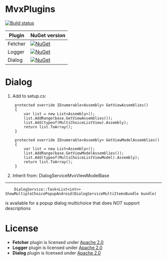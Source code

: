 MvxPlugins
==========

[![Build status](https://ci.appveyor.com/api/projects/status/8iekgrnckblfgfb6?svg=true)](https://ci.appveyor.com/project/mgj/mvvmcross-plugins)

| Plugin          | NuGet version                                                                                                                                                              |
| --------------- | -------------------------------------------------------------------------------------------------------------------------------------------------------------------------- |
| Fetcher        | [![NuGet](https://img.shields.io/nuget/v/artm.MvxPlugins.Fetcher.svg)](https://www.nuget.org/packages/artm.MvxPlugins.Fetcher/)             |
| Logger         | [![NuGet](https://img.shields.io/nuget/v/artm.MvxPlugins.Logger.svg)](https://www.nuget.org/packages/artm.MvxPlugins.Logger/)               |
| Dialog         | [![NuGet](https://img.shields.io/nuget/v/artm.MvxPlugins.Dialog.svg)](https://www.nuget.org/packages/artm.MvxPlugins.Dialog/)               |

Dialog
=======
1. Add to setup.cs:

        protected override IEnumerable<Assembly> GetViewAssemblies()
        {
            var list = new List<Assembly>();
            list.AddRange(base.GetViewAssemblies());
            list.Add(typeof(MultiChoiceListView).Assembly);
            return list.ToArray();
        }

        protected override IEnumerable<Assembly> GetViewModelAssemblies()
        {
            var list = new List<Assembly>();
            list.AddRange(base.GetViewModelAssemblies());
            list.Add(typeof(MultiChoiceListViewModel).Assembly);
            return list.ToArray();
        }

2. Inherit from:
DialogServiceMvxViewModelBase

-----
    
        DialogService::Task<List<int>> ShowMultipleChoicePopupAndroid(DialogServiceMultiItemsBundle bundle) 
        
is available for a popup dialog multichoice that does *NOT* support descriptions

License
=======

- **Fetcher** plugin is licensed under [Apache 2.0][apache]
- **Logger** plugin is licensed under [Apache 2.0][apache]
- **Dialog** plugin is licensed under [Apache 2.0][apache]

[apache]: https://www.apache.org/licenses/LICENSE-2.0.html